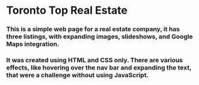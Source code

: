 # Toronto Top Real Estate

### This is a simple web page for a real estate company, it has three listings, with expanding images, slideshows, and Google Maps integration.
### It was created using HTML and CSS only. There are various effects, like hovering over the nav bar and expanding the text, that were a challenge without using JavaScript. 
